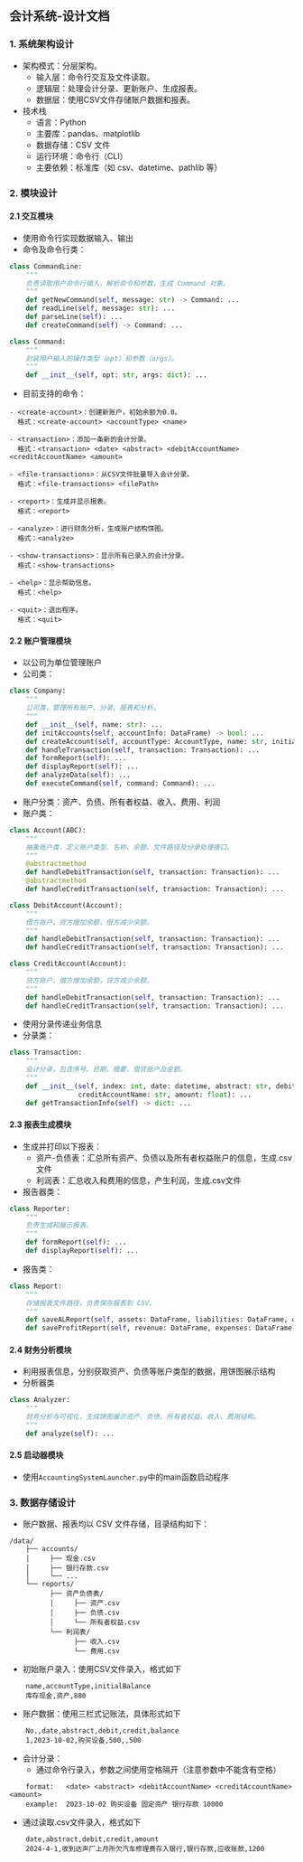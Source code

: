 ## 会计系统-设计文档

### 1. 系统架构设计
- 架构模式：分层架构。
  - 输入层：命令行交互及文件读取。
  - 逻辑层：处理会计分录、更新账户、生成报表。
  - 数据层：使用CSV文件存储账户数据和报表。
- 技术栈
  - 语言：Python
  - 主要库：pandas、matplotlib
  - 数据存储：CSV 文件
  - 运行环境：命令行（CLI）
  - 主要依赖：标准库（如 csv、datetime、pathlib 等）

### 2. 模块设计
#### 2.1 交互模块
- 使用命令行实现数据输入、输出
- 命令及命令行类：
```python
class CommandLine:
    """
    负责读取用户命令行输入，解析命令和参数，生成 Command 对象。
    """
    def getNewCommand(self, message: str) -> Command: ...
    def readLine(self, message: str): ...
    def parseLine(self): ...
    def createCommand(self) -> Command: ...

class Command:
    """
    封装用户输入的操作类型（opt）和参数（args）。
    """
    def __init__(self, opt: str, args: dict): ...
```
- 目前支持的命令：
```commandline
- <create-account>：创建新账户，初始余额为0.0。  
  格式：<create-account> <accountType> <name>
  
- <transaction>：添加一条新的会计分录。  
  格式：<transaction> <date> <abstract> <debitAccountName> <creditAccountName> <amount>

- <file-transactions>：从CSV文件批量导入会计分录。  
  格式：<file-transactions> <filePath>

- <report>：生成并显示报表。  
  格式：<report>

- <analyze>：进行财务分析，生成账户结构饼图。  
  格式：<analyze>

- <show-transactions>：显示所有已录入的会计分录。  
  格式：<show-transactions>

- <help>：显示帮助信息。  
  格式：<help>

- <quit>：退出程序。  
  格式：<quit>
```
#### 2.2 账户管理模块
- 以公司为单位管理账户
- 公司类：
```python
class Company:
    """
    公司类，管理所有账户、分录、报表和分析。
    """
    def __init__(self, name: str): ...
    def initAccounts(self, accountInfo: DataFrame) -> bool: ...
    def createAccount(self, accountType: AccountType, name: str, initialBalance: float): ...
    def handleTransaction(self, transaction: Transaction): ...
    def formReport(self): ...
    def displayReport(self): ...
    def analyzeData(self): ...
    def executeCommand(self, command: Command): ...

```
- 账户分类：资产、负债、所有者权益、收入、费用、利润
- 账户类：
```python
class Account(ABC):
    """
    抽象账户类，定义账户类型、名称、余额、文件路径及分录处理接口。
    """
    @abstractmethod
    def handleDebitTransaction(self, transaction: Transaction): ...
    @abstractmethod
    def handleCreditTransaction(self, transaction: Transaction): ...

class DebitAccount(Account):
    """
    借方账户，贷方增加余额，借方减少余额。
    """
    def handleDebitTransaction(self, transaction: Transaction): ...
    def handleCreditTransaction(self, transaction: Transaction): ...

class CreditAccount(Account):
    """
    贷方账户，借方增加余额，贷方减少余额。
    """
    def handleDebitTransaction(self, transaction: Transaction): ...
    def handleCreditTransaction(self, transaction: Transaction): ...
```
- 使用分录传递业务信息
- 分录类：
```python
class Transaction:
    """
    会计分录，包含序号、日期、摘要、借贷账户及金额。
    """
    def __init__(self, index: int, date: datetime, abstract: str, debitAccountName: str, 
                 creditAccountName: str, amount: float): ...
    def getTransactionInfo(self) -> dict: ...

```
#### 2.3 报表生成模块
- 生成并打印以下报表： 
  - 资产-负债表：汇总所有资产、负债以及所有者权益账户的信息，生成.csv文件 
  - 利润表：汇总收入和费用的信息，产生利润，生成.csv文件
- 报告器类：
```python
class Reporter:
    """
    负责生成和展示报表。
    """
    def formReport(self): ...
    def displayReport(self): ...
```
- 报告类：
```python
class Report:
    """
    存储报表文件路径，负责保存报表到 CSV。
    """
    def saveALReport(self, assets: DataFrame, liabilities: DataFrame, ownersEquity: DataFrame): ...
    def saveProfitReport(self, revenue: DataFrame, expenses: DataFrame): ...
```
#### 2.4 财务分析模块
- 利用报表信息，分别获取资产、负债等账户类型的数据，用饼图展示结构
- 分析器类
```python
class Analyzer:
    """
    财务分析与可视化，生成饼图展示资产、负债、所有者权益、收入、费用结构。
    """
    def analyze(self): ...
```
#### 2.5 启动器模块
- 使用`AccountingSystemLauncher.py`中的main函数启动程序

### 3. 数据存储设计
- 账户数据、报表均以 CSV 文件存储，目录结构如下：
```
/data/
    ├── accounts/
    │     ├── 现金.csv
    │     ├── 银行存款.csv
    │     └── ...
    └── reports/
          ├── 资产负债表/
          │     ├── 资产.csv
          │     ├── 负债.csv
          │     └── 所有者权益.csv
          └── 利润表/
                ├── 收入.csv
                └── 费用.csv
```
- 初始账户录入：使用CSV文件录入，格式如下
```
    name,accountType,initialBalance
    库存现金,资产,880
```
- 账户数据：使用三栏式记账法，具体形式如下
```
    No.,date,abstract,debit,credit,balance
    1,2023-10-02,购买设备,500,,500
```
- 会计分录：
  - 通过命令行录入，参数之间使用空格隔开（注意参数中不能含有空格）
```
    format:   <date> <abstract> <debitAccountName> <creditAccountName> <amount>
    example:  2023-10-02 购买设备 固定资产 银行存款 10000
```
  - 通过读取.csv文件录入，格式如下
```
    date,abstract,debit,credit,amount
    2024-4-1,收到达声厂上月所欠汽车修理费存入银行,银行存款,应收账款,1200
```